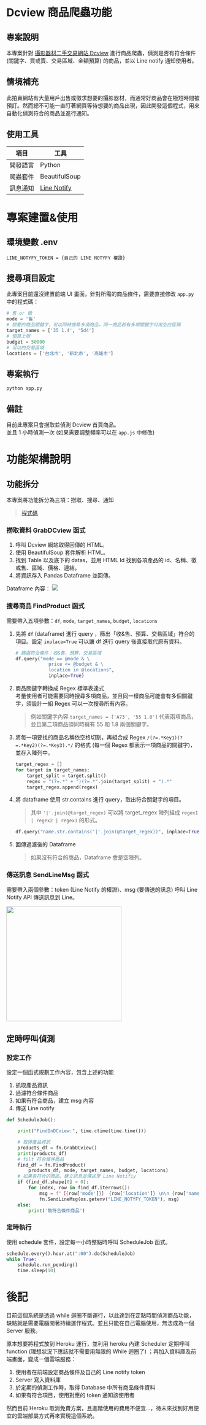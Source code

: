 # Dcview 商品爬蟲功能
## 專案說明
本專案針對 [攝影器材二手交易網站 Dcview](http://market.dcview.com/) 進行商品爬蟲，偵測是否有符合條件 (關鍵字、買或賣、交易區域、金額預算) 的商品，並以 Line notify 通知使用者。
## 情境補充
此拍賣網站有大量用戶出售或徵求想要的攝影器材，而通常好商品會在極短時間被預訂。然而總不可能一直盯著網頁等待想要的商品出現，因此開發這個程式，用來自動化偵測符合的商品並進行通知。

## 使用工具
項目       |工具
----------|----------------
開發語言   | Python
爬蟲套件   | BeautifulSoup
訊息通知     | [Line Notify](https://notify-bot.line.me/zh_TW/)


# 專案建置&使用
## 環境變數 .env
```
LINE_NOTYFY_TOKEN = {自己的 LINE NOTYFY 權證}
```
## 搜尋項目設定
此專案目前還沒建置前端 UI 畫面，針對所需的商品條件，需要直接修改  `app.py` 中的程式碼：
```python
# 售 or 徵
mode = '售'
# 想要的商品關鍵字，可以同時搜尋多項商品，同一商品若有多項關鍵字可用空白區隔
target_names = ['35 1.4', '5d4']
# 預算上限
budget = 50000
# 可以的交易區域
locations = ['台北市', '新北市', '高雄市']
```
## 專案執行
```
python app.py
```
## 備註
目前此專案只會撈取並偵測 Dcview 首頁商品。  
並且 1 小時偵測一次 (如果需要調整頻率可以在 `app.js` 中修改)

# 功能架構說明
## 功能拆分
本專案將功能拆分為三項：撈取、搜尋、通知
> [程式碼](https://github.com/qmsiteandy/dcview-find-agent/blob/master/function.py)

### 撈取資料 GrabDCview 函式
1. 呼叫 Dcview 網站取得回傳的 HTML。
2. 使用 BeautifulSoup 套件解析 HTML。
3. 找到 Table 以及底下的 datas，並用 HTML Id 找到各項產品的 id、名稱、徵或售、區域、價格、連結。
4. 將資訊存入 Pandas Dataframe 並回傳。

Dataframe 內容：
![](https://i.imgur.com/OKBlxBI.png)

### 搜尋商品 FindProduct 函式
需要帶入五項參數：`df`, `mode`, `target_names`, `budget`, `locations`
1. 先將 `df` (dataframe) 進行 query ，篩出「收&售、預算、交易區域」符合的項目。設定 `inplace=True` 可以讓 df 進行 query 後直接取代原有資料。
    ```python
    # 篩選符合條件：收&售、預算、交易區域
    df.query("mode == @mode & \
                price <= @budget & \
                location in @locations",
                inplace=True)
    ```
2. 商品關鍵字轉換成 Regex 標準表達式  
    考量使用者可能需要同時搜尋多項商品，並且同一樣商品可能會有多個關鍵字，須設計一組 Regex 可以一次搜尋所有內容。
    > 例如關鍵字內容 `target_names = ['A73', '55 1.8']` 代表兩項商品，並且第二項商品須同時擁有 55 和 1.8 兩個關鍵字。
3. 將每一項要找的商品名稱依空格切割，再組合成 Regex `/(?=.*Key1)(?=.*Key2)(?=.*Key3).*/` 的格式 (每一個 Regex 都表示一項商品的關鍵字)，並存入陣列中。
    ```python
    target_regex = []
    for target in target_names:
        target_split = target.split()
        regex = "(?=.*" + ")(?=.*".join(target_split) + ").*"
        target_regex.append(regex)
    ```
4. 將 dataframe 使用 str.contains 進行 query，取出符合關鍵字的項目。  
    >其中 `'|'.join(@target_regex)` 可以將 target_regex 陣列組成 `regex1 | regex2 | regex3` 的形式。

    ```python
    df.query("name.str.contains('|'.join(@target_regex))", inplace=True)
   ```
5. 回傳過濾後的 Dataframe   
    >如果沒有符合的商品，Dataframe 會是空陣列。

### 傳送訊息 SendLineMsg 函式
需要帶入兩個參數：token (Line Notify 的權證)、msg (要傳送的訊息)
呼叫 Line Notify API 傳送訊息到 Line。

<img src="https://i.imgur.com/ELrtpR3.png" width="300px">

## 定時呼叫偵測
### 設定工作
設定一個函式規劃工作內容，包含上述的功能
1. 抓取產品資訊
2. 過濾符合條件商品
3. 如果有符合商品，建立 msg 內容
4. 傳送 Line notify

```python
def ScheduleJob():

    print("FindInDCview:", time.ctime(time.time()))

    # 取得產品資訊
    products_df = fn.GrabDCview()
    print(products_df)
    # filt 符合條件商品
    find_df = fn.FindProduct(
        products_df, mode, target_names, budget, locations)
    # 如果有符合的商品，建立訊息並傳送至 Line Notifiy
    if (find_df.shape[0] > 0):
        for index, row in find_df.iterrows():
            msg = f"【{row['mode']}】 {row['location']} \n\n {row['name']} \n\n {row['price']}元 \n\n -----------\n{row['href']}"
            fn.SendLineMsg(os.getenv("LINE_NOTYFY_TOKEN"), msg)
    else:
        print('無符合條件商品')
```
### 定時執行
使用 schedule 套件，設定每一小時整點時呼叫 ScheduleJob 函式。
```python
schedule.every().hour.at(":00").do(ScheduleJob)
while True:
    schedule.run_pending()
    time.sleep(10)
```

# 後記
目前這個系統是透過 while 迴圈不斷運行，以此達到在定點時間偵測商品功能，缺點就是需要電腦開著持續運作程式。並且只能在自己電腦使用，無法成為一個 Server 服務。

原本想要將程式放到 Heroku 運行，並利用 heroku 內建 Scheduler 定期呼叫 function (理想狀況下應該就不需要用無限的 While 迴圈了) ；再加入資料庫及前端畫面，變成一個雲端服務：

1. 使用者在前端設定商品條件及自己的 Line notify token
2. Server 寫入資料庫
3. 於定期的偵測工作時，取得 Database 中所有商品條件資料
4. 如果有符合項目，使用對應的 token 通知該使用者

然而目前 Heroku 取消免費方案，且進階使用的費用不便宜...，待未來找到好用便宜的雲端部屬方式再來實現這個系統。